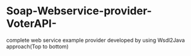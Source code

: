 # Soap-Webservice-provider-VoterAPI-
complete web service example provider developed by using Wsdl2Java approach(Top to bottom)
